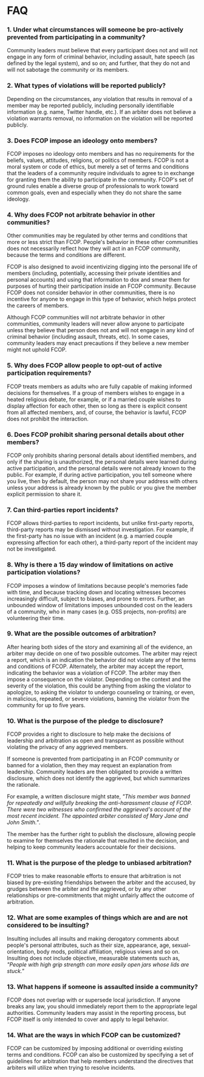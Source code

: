 # FAQ

### 1. Under what circumstances will someone be pro-actively prevented from participating in a community?

Community leaders must believe that every participant does not and will not engage in any form of criminal behavior, including assault, hate speech (as defined by the legal system), and so on; and further, that they do not and will not sabotage the community or its members.

### 2. What types of violations will be reported publicly?

Depending on the circumstances, any violation that results in removal of a member may be reported publicly, including personally identifiable information (e.g. name, Twitter handle, etc.). If an arbiter does not believe a violation warrants removal, no information on the violation will be reported publicly.

### 3. Does FCOP impose an ideology onto members?

FCOP imposes no ideology onto members and has no requirements for the beliefs, values, attitudes, religions, or politics of members. FCOP is not a moral system or code of ethics, but merely a set of terms and conditions that the leaders of a community require individuals to agree to in exchange for granting them the ability to participate in the community. FCOP's set of ground rules enable a diverse group of professionals to work toward common goals, even and especially when they do not share the same ideology.

### 4. Why does FCOP not arbitrate behavior in other communities?

Other communities may be regulated by other terms and conditions that more or less strict than FCOP. People's behavior in these other communities does not necessarily reflect how they will act in an FCOP community, because the terms and conditions are different.

FCOP is also designed to avoid incentivizing digging into the personal life of members (including, potentially, accessing their private identities and personal accounts) and using that information to dox and smear them for purposes of hurting their participation inside an FCOP community. Because FCOP does not consider behavior in other communities, there is no incentive for anyone to engage in this type of behavior, which helps protect the careers of members.

Although FCOP communities will not arbitrate behavior in other communities, community leaders will never allow anyone to participate unless they believe that person does not and will not engage in any kind of criminal behavior (including assault, threats, etc). In some cases, community leaders may enact precautions if they believe a new member might not uphold FCOP.

### 5. Why does FCOP allow people to opt-out of active participation requirements?

FCOP treats members as adults who are fully capable of making informed decisions for themselves. If a group of members wishes to engage in a heated religious debate, for example, or if a married couple wishes to display affection for each other, then so long as there is explicit consent from all affected members, and, of course, the behavior is lawful, FCOP does not prohibit the interaction.

### 6. Does FCOP prohibit sharing personal details about other members?

FCOP only prohibits sharing personal details about identified members, and only if the sharing is unauthorized, the personal details were learned during active participation, and the personal details were not already known to the public. For example, if during active participation, you tell someone where you live, then by default, the person may not share your address with others unless your address is already known by the public or you give the member explicit permission to share it.

### 7. Can third-parties report incidents?

FCOP allows third-parties to report incidents, but unlike first-party reports, third-party reports may be dismissed without investigation. For example, if the first-party has no issue with an incident (e.g. a married couple expressing affection for each other), a third-party report of the incident may not be investigated.

### 8. Why is there a 15 day window of limitations on active participation violations?

FCOP imposes a window of limitations because people's memories fade with time, and because tracking down and locating witnesses becomes increasingly difficult, subject to biases, and prone to errors. Further, an unbounded window of limitations imposes unbounded cost on the leaders of a community, who in many cases (e.g. OSS projects, non-profits) are volunteering their time.

### 9. What are the possible outcomes of arbitration?

After hearing both sides of the story and examining all of the evidence, an arbiter may decide on one of two possible outcomes. The arbiter may reject a report, which is an indication the behavior did not violate any of the terms and conditions of FCOP. Alternately, the arbiter may accept the report, indicating the behavior was a violation of FCOP. The arbiter may then impose a consequence on the violator. Depending on the context and the severity of the violation, this could be anything from asking the violator to apologize, to asking the violator to undergo counseling or training, or even, in malicious, repeated, or severe violations, banning the violator from the community for up to five years.

### 10. What is the purpose of the pledge to disclosure?

FCOP provides a right to disclosure to help make the decisions of leadership and arbitration as open and transparent as possible without violating the privacy of any aggrieved members.

If someone is prevented from participating in an FCOP community or banned for a violation, then they may request an explanation from leadership. Community leaders are then obligated to provide a written disclosure, which does not identify the aggrieved, but which summarizes the rationale.

For example, a written disclosure might state, *"This member was banned for repeatedly and willfully breaking the anti-harassment clause of FCOP. There were two witnesses who confirmed the aggrieved's account of the most recent incident. The appointed arbiter consisted of Mary Jane and John Smith."*.

The member has the further right to publish the disclosure, allowing people to examine for themselves the rationale that resulted in the decision, and helping to keep community leaders accountable for their decisions.

### 11. What is the purpose of the pledge to unbiased arbitration?

FCOP tries to make reasonable efforts to ensure that arbitration is not biased by pre-existing friendships between the arbiter and the accused, by grudges between the arbiter and the aggrieved, or by any other relationships or pre-commitments that might unfairly affect the outcome of arbitration.

### 12. What are some examples of things which are and are not considered to be insulting?

Insulting includes all insults and making derogatory comments about people's personal attributes, such as their size, appearance, age, sexual-orientation, body mods, political affiliation, religious views and so on. Insulting does not include objective, measurable statements such as, *"People with high grip strength can more easily open jars whose lids are stuck."*

### 13. What happens if someone is assaulted inside a community?

FCOP does not overlap with or supersede local jurisdiction. If anyone breaks any law, you should immediately report them to the appropriate legal authorities. Community leaders may assist in the reporting process, but FCOP itself is only intended to cover and apply to legal behavior.

### 14. What are the ways in which FCOP can be customized?

FCOP can be customized by imposing additional or overriding existing terms and conditions. FCOP can also be customized by specifying a set of guidelines for arbitration that help members understand the directives that arbiters will utilize when trying to resolve incidents.
